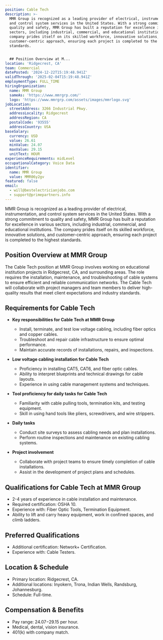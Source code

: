```yaml
---
position: Cable Tech
description: >-
  MMR Group is recognized as a leading provider of electrical, instrumentation,
  and control system services in the United States. With a strong commitment to
  quality and safety, MMR Group has built a reputation for excellence in various
  sectors, including industrial, commercial, and educational institutions. The
  company prides itself on its skilled workforce, innovative solutions, and
  customer-centric approach, ensuring each project is completed to the highest
  standards.


  ## Position Overview at M...
location: 'Ridgecrest, CA'
team: Commercial
datePosted: '2024-12-22T15:19:48.941Z'
validThrough: '2025-02-04T15:19:48.941Z'
employmentType: FULL_TIME
hiringOrganization:
  name: MMR Group
  sameAs: 'https://www.mmrgrp.com/'
  logo: 'https://www.mmrgrp.com/assets/images/mmrlogo.svg'
jobLocation:
  streetAddress: 3266 Industrial Pkwy.
  addressLocality: Ridgecrest
  addressRegion: CA
  postalCode: '93555'
  addressCountry: USA
baseSalary:
  currency: USD
  value: 26.61
  minValue: 24.07
  maxValue: 29.15
  unitText: HOUR
experienceRequirements: midLevel
occupationalCategory: Voice Data
identifier:
  name: MMR Group
  value: MMR06y2gv
featured: false
email:
  - will@bestelectricianjobs.com
  - support@primepartners.info
---
```




MMR Group is recognized as a leading provider of electrical, instrumentation, and control system services in the United States. With a strong commitment to quality and safety, MMR Group has built a reputation for excellence in various sectors, including industrial, commercial, and educational institutions. The company prides itself on its skilled workforce, innovative solutions, and customer-centric approach, ensuring each project is completed to the highest standards.

## Position Overview at MMR Group

The Cable Tech position at MMR Group involves working on educational institution projects in Ridgecrest, CA, and surrounding areas. The role requires the installation, maintenance, and troubleshooting of cable systems to ensure efficient and reliable communication networks. The Cable Tech will collaborate with project managers and team members to deliver high-quality results that meet client expectations and industry standards.

## Requirements for Cable Tech

- **Key responsibilities for Cable Tech at MMR Group**
  - Install, terminate, and test low voltage cabling, including fiber optics and copper cables.
  - Troubleshoot and repair cable infrastructure to ensure optimal performance.
  - Maintain accurate records of installations, repairs, and inspections.

- **Low voltage cabling installation for Cable Tech**
  - Proficiency in installing CAT5, CAT6, and fiber optic cables.
  - Ability to interpret blueprints and technical drawings for cable layouts.
  - Experience in using cable management systems and techniques.

- **Tool proficiency for daily tasks for Cable Tech**
  - Familiarity with cable pulling tools, termination kits, and testing equipment.
  - Skill in using hand tools like pliers, screwdrivers, and wire strippers.

- **Daily tasks**
  - Conduct site surveys to assess cabling needs and plan installations.
  - Perform routine inspections and maintenance on existing cabling systems.

- **Project involvement**
  - Collaborate with project teams to ensure timely completion of cable installations.
  - Assist in the development of project plans and schedules.

## Qualifications for Cable Tech at MMR Group

- 2-4 years of experience in cable installation and maintenance.
- Required certification: OSHA 10.
- Experience with: Fiber Optic Tools, Termination Equipment.
- Ability to lift and carry heavy equipment, work in confined spaces, and climb ladders.

## Preferred Qualifications

- Additional certification: Network+ Certification.
- Experience with: Cable Testers.

## Location & Schedule

- Primary location: Ridgecrest, CA.
- Additional locations: Inyokern, Trona, Indian Wells, Randsburg, Johannesburg.
- Schedule: Full-time.

## Compensation & Benefits

- Pay range: $24.07-$29.15 per hour.
- Medical, dental, vision insurance.
- 401(k) with company match.
